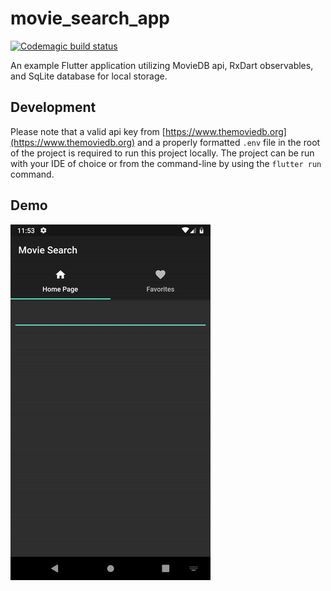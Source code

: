 # movie_search_app

[![Codemagic build status](https://api.codemagic.io/apps/5cf7e9983d5c5d23995bd5d2/5cf7e9983d5c5d23995bd5d1/status_badge.svg)](https://codemagic.io/apps/5cf7e9983d5c5d23995bd5d2/5cf7e9983d5c5d23995bd5d1/latest_build)

An example Flutter application utilizing MovieDB api, RxDart observables, and SqLite database for local storage.

## Development

Please note that a valid api key from [https://www.themoviedb.org](https://www.themoviedb.org) and a properly formatted `.env` file in the root of the project is required to run this project locally. The project can be run with your IDE of choice or from the command-line by using the `flutter run` command.

## Demo

![alt text](./demo.gif "Demo")

